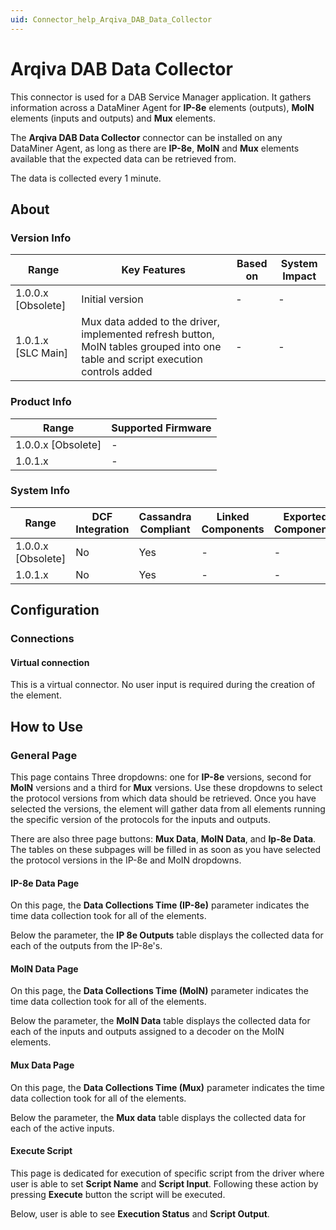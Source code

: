 ```yaml
---
uid: Connector_help_Arqiva_DAB_Data_Collector
---
```


# Arqiva DAB Data Collector

This connector is used for a DAB Service Manager application. It gathers information across a DataMiner Agent for **IP-8e** elements (outputs), **MoIN** elements (inputs and outputs) and **Mux** elements.

The **Arqiva DAB Data Collector** connector can be installed on any DataMiner Agent, as long as there are **IP-8e**, **MoIN** and **Mux** elements available that the expected data can be retrieved from.

The data is collected every 1 minute.

## About

### Version Info

| Range                | Key Features     | Based on     | System Impact     |
|----------------------|------------------|--------------|-------------------|
| 1.0.0.x [Obsolete]   | Initial version  | -            | -                 |
| 1.0.1.x [SLC Main]   | Mux data added to the driver, implemented refresh button, MoIN tables grouped into one table and script execution controls added  | -            | -                 |

### Product Info

| Range     | Supported Firmware     |
|-----------|------------------------|
| 1.0.0.x [Obsolete]  | -                      |
| 1.0.1.x   | -                      |

### System Info

| Range     | DCF Integration     | Cassandra Compliant     | Linked Components     | Exported Components     |
|-----------|---------------------|-------------------------|-----------------------|-------------------------|
| 1.0.0.x [Obsolete]  | No                  | Yes                     | -                     | -                       |
| 1.0.1.x   | No                  | Yes                     | -                     | -                       |

## Configuration

### Connections

#### Virtual connection

This is a virtual connector. No user input is required during the creation of the element.

## How to Use

### General Page

This page contains Three dropdowns: one for **IP-8e** versions, second for **MoIN** versions and a third for **Mux** versions. Use these dropdowns to select the protocol versions from which data should be retrieved. Once you have selected the versions, the element will gather data from all elements running the specific version of the protocols for the inputs and outputs.

There are also three page buttons: **Mux Data**, **MoIN Data**, and **Ip-8e Data**. The tables on these subpages will be filled in as soon as you have selected the protocol versions in the IP-8e and MoIN dropdowns.

#### IP-8e Data Page

On this page, the **Data Collections Time (IP-8e)** parameter indicates the time data collection took for all of the elements.

Below the parameter, the **IP 8e Outputs** table displays the collected data for each of the outputs from the IP-8e's.

#### MoIN Data Page

On this page, the **Data Collections Time (MoIN)** parameter indicates the time data collection took for all of the elements.

Below the parameter, the **MoIN Data** table displays the collected data for each of the inputs and outputs assigned to a decoder on the MoIN elements.

#### Mux Data Page

On this page, the **Data Collections Time (Mux)** parameter indicates the time data collection took for all of the elements.

Below the parameter, the **Mux data** table displays the collected data for each of the active inputs.

#### Execute Script

This page is dedicated for execution of specific script from the driver where user is able to set **Script Name** and **Script Input**. Following these action by pressing **Execute** button the script will be executed.

Below, user is able to see **Execution Status** and **Script Output**.
